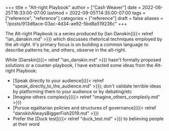 +++
title = "Alt-right Playbook"
author = ["Cash Weaver"]
date = 2022-06-25T16:33:00-07:00
lastmod = 2022-09-05T14:35:00-07:00
tags = ["reference", "reference"]
categories = ["reference"]
draft = false
aliases = "/posts/913d6ace-03ac-4d34-ae92-5bd8a519236c"
+++

The Alt-right Playbook is a series produced by [Ian Danskin]({{< relref "ian_danskin.md" >}}) which discusses rhetorical techniques employed by the alt-right. It's primary focus is on building a common language to describe patterns he, and others, observe in the alt-right.

While [Danskin]({{< relref "ian_danskin.md" >}}) hasn't formally proposed solutions or a counter-playbook, I have extracted some ideas from the Alt-right Playbook:

-   [Speak directly to your audience]({{< relref "speak_directly_to_the_audience.md" >}}); don't validate terrible ideas by platforming them to your audience or by debating/etc
-   [Imagine others complexly]({{< relref "imagine_others_complexly.md" >}})
-   [Pursue egalitarian policies and structures of governance]({{< relref "danskinAlwaysBiggerFish2019.md" >}})
-   Prefer the [Duck test]({{< relref "duck_test.md" >}}) to believing people at their word
